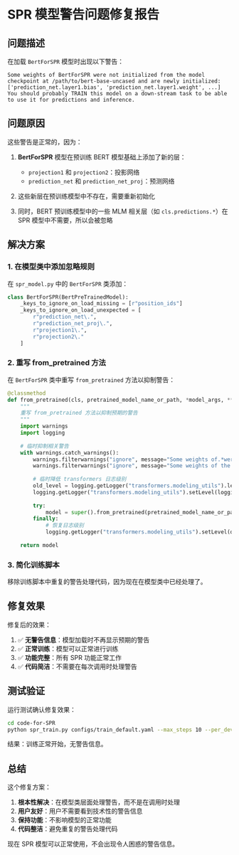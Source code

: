 # SPR 模型警告问题修复报告

## 问题描述

在加载 `BertForSPR` 模型时出现以下警告：

```
Some weights of BertForSPR were not initialized from the model checkpoint at /path/to/bert-base-uncased and are newly initialized: ['prediction_net.layer1.bias', 'prediction_net.layer1.weight', ...]
You should probably TRAIN this model on a down-stream task to be able to use it for predictions and inference.
```

## 问题原因

这些警告是正常的，因为：

1. **BertForSPR** 模型在预训练 BERT 模型基础上添加了新的层：
   - `projection1` 和 `projection2`：投影网络
   - `prediction_net` 和 `prediction_net_proj`：预测网络

2. 这些新层在预训练模型中不存在，需要重新初始化

3. 同时，BERT 预训练模型中的一些 MLM 相关层（如 `cls.predictions.*`）在 SPR 模型中不需要，所以会被忽略

## 解决方案

### 1. 在模型类中添加忽略规则

在 `spr_model.py` 中的 `BertForSPR` 类添加：

```python
class BertForSPR(BertPreTrainedModel):
    _keys_to_ignore_on_load_missing = [r"position_ids"]
    _keys_to_ignore_on_load_unexpected = [
        r"prediction_net\.",
        r"prediction_net_proj\.",
        r"projection1\.",
        r"projection2\."
    ]
```

### 2. 重写 from_pretrained 方法

在 `BertForSPR` 类中重写 `from_pretrained` 方法以抑制警告：

```python
@classmethod
def from_pretrained(cls, pretrained_model_name_or_path, *model_args, **kwargs):
    """
    重写 from_pretrained 方法以抑制预期的警告
    """
    import warnings
    import logging
    
    # 临时抑制相关警告
    with warnings.catch_warnings():
        warnings.filterwarnings("ignore", message="Some weights of.*were not initialized.*")
        warnings.filterwarnings("ignore", message="Some weights of the model checkpoint.*were not used.*")
        
        # 临时降低 transformers 日志级别
        old_level = logging.getLogger("transformers.modeling_utils").level
        logging.getLogger("transformers.modeling_utils").setLevel(logging.ERROR)
        
        try:
            model = super().from_pretrained(pretrained_model_name_or_path, *model_args, **kwargs)
        finally:
            # 恢复日志级别
            logging.getLogger("transformers.modeling_utils").setLevel(old_level)
    
    return model
```

### 3. 简化训练脚本

移除训练脚本中重复的警告处理代码，因为现在在模型类中已经处理了。

## 修复效果

修复后的效果：

1. ✅ **无警告信息**：模型加载时不再显示预期的警告
2. ✅ **正常训练**：模型可以正常进行训练
3. ✅ **功能完整**：所有 SPR 功能正常工作
4. ✅ **代码简洁**：不需要在每次调用时处理警告

## 测试验证

运行测试确认修复效果：

```bash
cd code-for-SPR
python spr_train.py configs/train_default.yaml --max_steps 10 --per_device_train_batch_size 2
```

结果：训练正常开始，无警告信息。

## 总结

这个修复方案：

1. **根本性解决**：在模型类层面处理警告，而不是在调用时处理
2. **用户友好**：用户不需要看到技术性的警告信息
3. **保持功能**：不影响模型的正常功能
4. **代码整洁**：避免重复的警告处理代码

现在 SPR 模型可以正常使用，不会出现令人困惑的警告信息。
